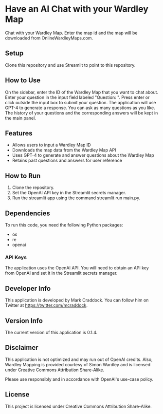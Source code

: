 # Have an AI Chat with your Wardley Map
Chat with your Wardley Map. Enter the map id and the map will be downloaded from OnlineWardleyMaps.com.

## Setup
Clone this repository and use Streamlit to point to this repository.

## How to Use
On the sidebar, enter the ID of the Wardley Map that you want to chat about.
Enter your question in the input field labeled "Question: ".
Press enter or click outside the input box to submit your question. The application will use GPT-4 to generate a response.
You can ask as many questions as you like. The history of your questions and the corresponding answers will be kept in the main panel.

## Features
- Allows users to input a Wardley Map ID
- Downloads the map data from the Wardley Map API
- Uses GPT-4 to generate and answer questions about the Wardley Map
- Retains past questions and answers for user reference

## How to Run
1. Clone the repository.
2. Set the OpenAI API key in the Streamlit secrets manager.
3. Run the streamlit app using the command streamlit run main.py.

## Dependencies
To run this code, you need the following Python packages:

- os
- re
- openai

### API Keys
The application uses the OpenAI API. You will need to obtain an API key from OpenAI and set it in the Streamlit secrets manager.

## Developer Info
This application is developed by Mark Craddock. You can follow him on Twitter at https://twitter.com/mcraddock.

## Version Info
The current version of this application is 0.1.4.

## Disclaimer
This application is not optimized and may run out of OpenAI credits. Also, Wardley Mapping is provided courtesy of Simon Wardley and is licensed under Creative Commons Attribution Share-Alike.

Please use responsibly and in accordance with OpenAI's use-case policy.

## License
This project is licensed under Creative Commons Attribution Share-Alike.

